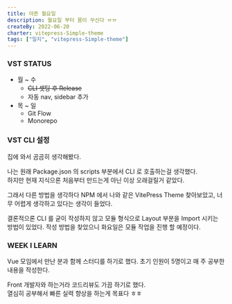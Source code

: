 ```yaml
---
title: 아픈 월요일
description: 월요일 부터 몸이 쑤신다 ㅠㅠ
createBy: 2022-06-20
charter: vitepress-Simple-theme
tags: ["일지", "vitepress-Simple-theme"]
---
```


### VST STATUS

-   월 ~ 수
    -   ~~CLI 셋팅 후 Release~~
    -   자동 nav, sidebar 추가
-   목 ~ 일
    -   Git Flow
    -   Monorepo

### VST CLI 설정

집에 와서 곰곰히 생각해봤다.

나는 원래 Package.json 의 scripts 부분에서 CLI 로 호출하는걸 생각했다.  
하지만 현재 지식으론 처음부터 만드는게 아닌 이상 오래걸릴거 같았다.

그래서 다른 방법을 생각하다 NPM 에서 나와 같은 VitePress Theme 찾아보았고,
너무 어렵게 생각하고 있다는 생각이 들었다.

결론적으론 CLI 를 굳이 작성하지 않고 모듈 형식으로 Layout 부분을 Import 시키는 방법이 있었다.
작성 방법을 찾았으니 화요일은 모듈 작업을 진행 할 예정이다.

### WEEK I LEARN

Vue 모임에서 만난 분과 함께 스터디를 하기로 했다.
초기 인원이 5명이고 매 주 공부한 내용을 작성한다.

Front 개발자와 하는거라 코드리뷰도 가끔 하기로 했다.  
열심히 공부해서 빠른 실력 향상을 하는게 목표다 ㅎㅎ
